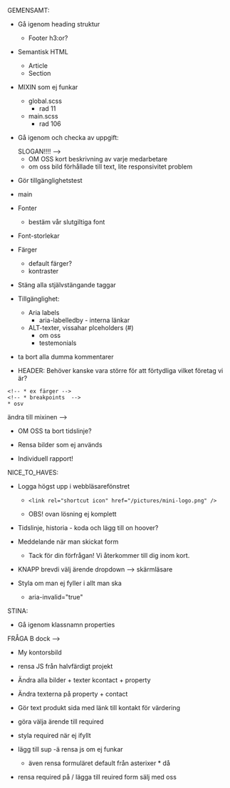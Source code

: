 GEMENSAMT:
* Gå igenom heading struktur
    * Footer h3:or?

* Semantisk HTML
    * Article
    * Section

* MIXIN som ej funkar
    * global.scss
        * rad 11
    * main.scss 
        * rad 106

* Gå igenom och checka av uppgift:
    <!-- * OM OSS --> SLOGAN!!!! -->
    * OM OSS kort beskrivning av varje medarbetare
    * om oss bild förhållade till text, lite responsivitet problem


* Gör tillgänglighetstest

* main 

<!-- * Centrera Logga + copyright i footer -->

<!-- * Uppdatera alla media Q:s till breakpoint variabler -->

* Fonter
    <!-- * deafult fotner -->
    * bestäm vår slutgiltiga font

* Font-storlekar


* Färger
    * default färger?
    * kontraster
        <!-- * header logga ej ok grått på grått -->


* Stäng alla stjälvstängande taggar
    <!-- * ex img -->
    <!-- * input -->

* Tillgänglighet: 
    * Aria labels
        * aria-labelledby - interna länkar
    * ALT-texter, vissahar plceholders (#)
        * om oss
        * testemonials

* ta bort alla dumma kommentarer

<!-- * Logga footer utan text kankse... -->

* HEADER: Behöver kanske vara större för att förtydliga vilket företag vi är?

<!-- * Gå igenom vilka variabler som ej används -->
    <!-- * ex färger -->
    <!-- * breakpoints  -->
    * osv


<!-- * Gå igenom alla flex box --> ändra till mixinen -->

* OM OSS ta bort tidslinje?

* Rensa bilder som ej används

* Individuell rapport!


NICE_TO_HAVES:
<!-- * Knapp: färg-animation -->

* Logga högst upp i webbläsarefönstret
    *     <link rel="shortcut icon" href="/pictures/mini-logo.png" />
    * OBS! ovan lösning ej komplett

* Tidslinje, historia - koda och lägg till on hoover?

* Meddelande när man skickat form
    * Tack för din förfrågan! Vi återkommer till dig inom kort.

* KNAPP brevdi välj ärende dropdown -->  skärmläsare

* Styla om man ej fyller i allt man ska
    * aria-invalid="true" 








STINA:

* Gå igenom klassnamn properties

<!-- * KONTAKT: värdering funktion + popdown -->

<!-- * Lägg undan properties scss + contac scss i main scss --> FRÅGA B dock -->

<!-- * Bild kontakt sida ARGHGHGHGH -->

<!-- * Göra om property sida till ul!!! -->

<!-- * Gör aklickbara lönkar kontaktsida som i footer -->

* My kontorsbild

* rensa JS från halvfärdigt projekt

* Ändra alla bilder + texter kcontact + property

* Ändra texterna på property + contact

<!-- * Förstärka hoover effekt bild porperty
    * opacity bild vitt skynke 
    * border
    * curser pointer på hela -->

* Gör text produkt sida med länk till kontakt för värdering

* göra välja ärende till required

* styla required när ej ifyllt

* lägg till sup
    -ä rensa js om ej funkar
    - även rensa formuläret default från asterixer * då

* rensa required på / lägga till reuired form sälj med oss
